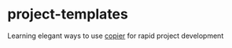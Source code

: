 # project-templates
Learning elegant ways to use [copier](https://copier.readthedocs.io/) for rapid project development
